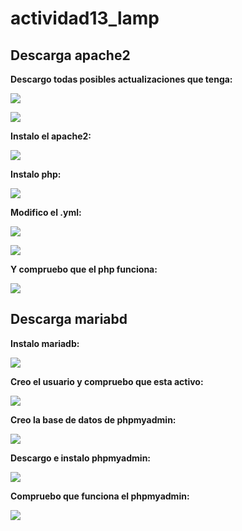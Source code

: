 # actividad13_lamp

## Descarga apache2

**Descargo todas posibles actualizaciones que tenga:**

![](/img/101.png)

![](/img/102.png)

**Instalo el apache2:**

![](/img/103.png)

**Instalo php:**

![](/img/104.png)

**Modifico el .yml:**

![](/img/105.png)

![](/img/106.png)

 **Y compruebo que el php funciona:**

![](/img/107.png)

## Descarga mariabd

**Instalo mariadb:**

![](/img/108.png)

**Creo el usuario y compruebo que esta activo:**

![](/img/109.png)

**Creo la base de datos de phpmyadmin:**

![](/img/110.png)

**Descargo e instalo phpmyadmin:**

![](/img/111.png)

**Compruebo que funciona el phpmyadmin:**

![](/img/112.png)
